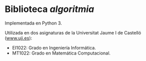 # Biblioteca *algoritmia*

Implementada en Python 3.

Utilizada en dos asignaturas de la Universitat Jaume I de Castelló (www.uji.es):
* EI1022: Grado en Ingeniería Informática.
* MT1022: Grado en Matemática Computacional.
